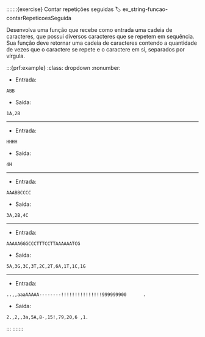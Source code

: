 :::::::{exercise} Contar repetições seguidas
:label: ex_string-funcao-contarRepeticoesSeguida

Desenvolva uma função que recebe como entrada uma cadeia de caracteres, que possui diversos caracteres que se repetem em sequência. Sua função deve retornar uma cadeia de caracteres contendo a quantidade de vezes que o caractere se repete e o caractere em si, separados por vírgula.



:::{prf:example}
:class: dropdown
:nonumber:

- Entrada:

```
ABB
```

- Saída:

```
1A,2B
```

---

- Entrada:

```
HHHH
```

- Saída:

```
4H
```

---


- Entrada:

```
AAABBCCCC
```

- Saída:

```
3A,2B,4C
```

---

- Entrada:

```
AAAAAGGGCCCTTTCCTTAAAAAATCG
```

- Saída:

```
5A,3G,3C,3T,2C,2T,6A,1T,1C,1G
```

---

- Entrada:

```
..,,aaaAAAAA--------!!!!!!!!!!!!!!!999999900      .
```

- Saída:

```
2.,2,,3a,5A,8-,15!,79,20,6 ,1.
```

:::
:::::::